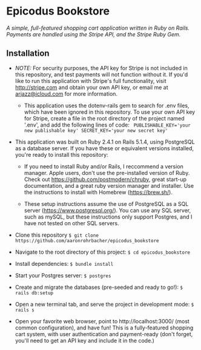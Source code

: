 # Epicodus Bookstore
_A simple, full-featured shopping cart application written in Ruby on Rails. Payments are handled using the Stripe API, and the Stripe Ruby Gem._

## Installation
* _NOTE:_ For security purposes, the API key for Stripe is not included in this repository, and test payments will not function without it. If you'd like to run this application with Stripe's full functionality, visit http://stripe.com and obtain your own API key, or email me at arjazz@icloud.com for more information.
  * This application uses the dotenv-rails gem to search for .env files, which have been ignored in this repository. To use your own API key for Stripe, create a file in the root directory of the project named '.env', and add the following lines of code:
``  PUBLISHABLE_KEY='your new publishable key'
  SECRET_KEY='your new secret key'
``
* This application was built on Ruby 2.4.1 on Rails 5.1.4, using PostgreSQL as a database server. If you have these or equivalent versions installed, you're ready to install this repository:
  * If you need to install Ruby and/or Rails, I reccommend a version manager. Apple users, don't use the pre-installed version of Ruby. Check out https://github.com/postmodern/chruby, great start-up documentation, and a great ruby version manager and installer. Use the instructions to install with Homebrew (https://brew.sh/).

  * These setup instructions assume the use of PostgreSQL as a SQL server (https://www.postgresql.org/). You can use any SQL server, such as mySQL, but these instructions only support Postgres, and I have not tested on other SQL servers.

* Clone this repository `$ git clone https://github.com/aaronrohrbacher/epicodus_bookstore`
* Navigate to the root directory of this project: `$ cd epicodus_bookstore`
* Install dependencies: `$ bundle install`
* Start your Postgres server: `$ postgres`
* Create and migrate the databases (pre-seeded and ready to go!): `$ rails db:setup`
* Open a new terminal tab, and serve the project in development mode: `$ rails s`
* Open your favorite web browser, point to http://localhost:3000/ (most common configuration), and have fun! This is a fully-featured shopping cart system, with user authentication and payment-ready (don't forget, you'll need to get an API key and include it in the code.)
